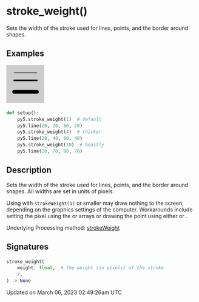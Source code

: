 # stroke_weight()

Sets the width of the stroke used for lines, points, and the border around shapes.

## Examples

<div class="example-table">

<div class="example-row"><div class="example-cell-image">

![example picture for stroke_weight()](/images/reference/Sketch_stroke_weight_0.png)

</div><div class="example-cell-code">

```python
def setup():
    py5.stroke_weight(1)  # default
    py5.line(20, 20, 80, 20)
    py5.stroke_weight(4)  # thicker
    py5.line(20, 40, 80, 40)
    py5.stroke_weight(10)  # beastly
    py5.line(20, 70, 80, 70)
```

</div></div>

</div>

## Description

Sets the width of the stroke used for lines, points, and the border around shapes. All widths are set in units of pixels.

Using [](sketch_point) with `strokeWeight(1)` or smaller may draw nothing to the screen, depending on the graphics settings of the computer. Workarounds include setting the pixel using the [](sketch_pixels) or [](sketch_np_pixels) arrays or drawing the point using either [](sketch_circle) or [](sketch_square).

Underlying Processing method: [strokeWeight](https://processing.org/reference/strokeWeight_.html)

## Signatures

```python
stroke_weight(
    weight: float,  # the weight (in pixels) of the stroke
    /,
) -> None
```

Updated on March 06, 2023 02:49:26am UTC

